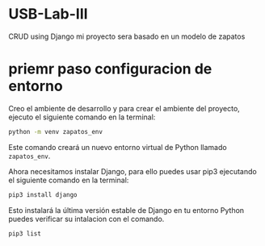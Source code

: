 # USB-Lab-III
CRUD using Django 
mi proyecto sera basado en un modelo de zapatos

# priemr paso configuracion de entorno
Creo el ambiente de desarrollo y para crear el ambiente del proyecto, ejecuto el siguiente comando en la terminal:

```bash
python -m venv zapatos_env
```

Este comando creará un nuevo entorno virtual de Python llamado `zapatos_env`.

Ahora necesitamos instalar Django, para ello puedes usar pip3 ejecutando el siguiente comando en la terminal:

```bash
pip3 install django
```

Esto instalará la última versión estable de Django en tu entorno Python puedes verificar su intalacion con el comando.

```bash
pip3 list   
```
